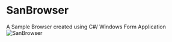 # SanBrowser
A Sample Browser created using C#/ Windows Form Application
<img src="https://github.com/asangam/SanBrowser/blob/master/Screenshot%20(172).png" alt="SanBrowser">
